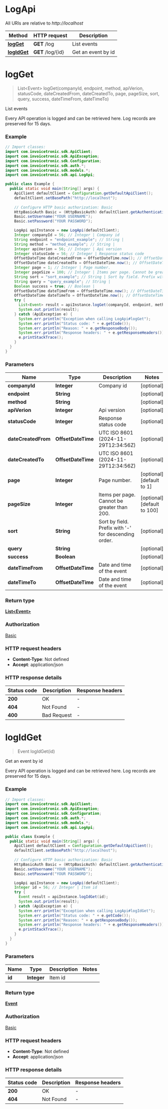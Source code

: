 # LogApi

All URIs are relative to *http://localhost*

| Method | HTTP request | Description |
|------------- | ------------- | -------------|
| [**logGet**](LogApi.md#logGet) | **GET** /log | List events |
| [**logIdGet**](LogApi.md#logIdGet) | **GET** /log/{id} | Get an event by id |


<a id="logGet"></a>
# **logGet**
> List&lt;Event&gt; logGet(companyId, endpoint, method, apiVerion, statusCode, dateCreatedFrom, dateCreatedTo, page, pageSize, sort, query, success, dateTimeFrom, dateTimeTo)

List events

Every API operation is logged and can be retrieved here. Log records are preserved for 15 days.

### Example
```java
// Import classes:
import com.invoicetronic.sdk.ApiClient;
import com.invoicetronic.sdk.ApiException;
import com.invoicetronic.sdk.Configuration;
import com.invoicetronic.sdk.auth.*;
import com.invoicetronic.sdk.models.*;
import com.invoicetronic.sdk.api.LogApi;

public class Example {
  public static void main(String[] args) {
    ApiClient defaultClient = Configuration.getDefaultApiClient();
    defaultClient.setBasePath("http://localhost");
    
    // Configure HTTP basic authorization: Basic
    HttpBasicAuth Basic = (HttpBasicAuth) defaultClient.getAuthentication("Basic");
    Basic.setUsername("YOUR USERNAME");
    Basic.setPassword("YOUR PASSWORD");

    LogApi apiInstance = new LogApi(defaultClient);
    Integer companyId = 56; // Integer | Company id
    String endpoint = "endpoint_example"; // String | 
    String method = "method_example"; // String | 
    Integer apiVerion = 56; // Integer | Api version
    Integer statusCode = 56; // Integer | Response status code
    OffsetDateTime dateCreatedFrom = OffsetDateTime.now(); // OffsetDateTime | UTC ISO 8601 (2024-11-29T12:34:56Z)
    OffsetDateTime dateCreatedTo = OffsetDateTime.now(); // OffsetDateTime | UTC ISO 8601 (2024-11-29T12:34:56Z)
    Integer page = 1; // Integer | Page number.
    Integer pageSize = 100; // Integer | Items per page. Cannot be greater than 200.
    String sort = "sort_example"; // String | Sort by field. Prefix with '-' for descending order.
    String query = "query_example"; // String | 
    Boolean success = true; // Boolean | 
    OffsetDateTime dateTimeFrom = OffsetDateTime.now(); // OffsetDateTime | Date and time of the event
    OffsetDateTime dateTimeTo = OffsetDateTime.now(); // OffsetDateTime | Date and time of the event
    try {
      List<Event> result = apiInstance.logGet(companyId, endpoint, method, apiVerion, statusCode, dateCreatedFrom, dateCreatedTo, page, pageSize, sort, query, success, dateTimeFrom, dateTimeTo);
      System.out.println(result);
    } catch (ApiException e) {
      System.err.println("Exception when calling LogApi#logGet");
      System.err.println("Status code: " + e.getCode());
      System.err.println("Reason: " + e.getResponseBody());
      System.err.println("Response headers: " + e.getResponseHeaders());
      e.printStackTrace();
    }
  }
}
```

### Parameters

| Name | Type | Description  | Notes |
|------------- | ------------- | ------------- | -------------|
| **companyId** | **Integer**| Company id | [optional] |
| **endpoint** | **String**|  | [optional] |
| **method** | **String**|  | [optional] |
| **apiVerion** | **Integer**| Api version | [optional] |
| **statusCode** | **Integer**| Response status code | [optional] |
| **dateCreatedFrom** | **OffsetDateTime**| UTC ISO 8601 (2024-11-29T12:34:56Z) | [optional] |
| **dateCreatedTo** | **OffsetDateTime**| UTC ISO 8601 (2024-11-29T12:34:56Z) | [optional] |
| **page** | **Integer**| Page number. | [optional] [default to 1] |
| **pageSize** | **Integer**| Items per page. Cannot be greater than 200. | [optional] [default to 100] |
| **sort** | **String**| Sort by field. Prefix with &#39;-&#39; for descending order. | [optional] |
| **query** | **String**|  | [optional] |
| **success** | **Boolean**|  | [optional] |
| **dateTimeFrom** | **OffsetDateTime**| Date and time of the event | [optional] |
| **dateTimeTo** | **OffsetDateTime**| Date and time of the event | [optional] |

### Return type

[**List&lt;Event&gt;**](Event.md)

### Authorization

[Basic](../README.md#Basic)

### HTTP request headers

 - **Content-Type**: Not defined
 - **Accept**: application/json

### HTTP response details
| Status code | Description | Response headers |
|-------------|-------------|------------------|
| **200** | OK |  -  |
| **404** | Not Found |  -  |
| **400** | Bad Request |  -  |

<a id="logIdGet"></a>
# **logIdGet**
> Event logIdGet(id)

Get an event by id

Every API operation is logged and can be retrieved here. Log records are preserved for 15 days.

### Example
```java
// Import classes:
import com.invoicetronic.sdk.ApiClient;
import com.invoicetronic.sdk.ApiException;
import com.invoicetronic.sdk.Configuration;
import com.invoicetronic.sdk.auth.*;
import com.invoicetronic.sdk.models.*;
import com.invoicetronic.sdk.api.LogApi;

public class Example {
  public static void main(String[] args) {
    ApiClient defaultClient = Configuration.getDefaultApiClient();
    defaultClient.setBasePath("http://localhost");
    
    // Configure HTTP basic authorization: Basic
    HttpBasicAuth Basic = (HttpBasicAuth) defaultClient.getAuthentication("Basic");
    Basic.setUsername("YOUR USERNAME");
    Basic.setPassword("YOUR PASSWORD");

    LogApi apiInstance = new LogApi(defaultClient);
    Integer id = 56; // Integer | Item id
    try {
      Event result = apiInstance.logIdGet(id);
      System.out.println(result);
    } catch (ApiException e) {
      System.err.println("Exception when calling LogApi#logIdGet");
      System.err.println("Status code: " + e.getCode());
      System.err.println("Reason: " + e.getResponseBody());
      System.err.println("Response headers: " + e.getResponseHeaders());
      e.printStackTrace();
    }
  }
}
```

### Parameters

| Name | Type | Description  | Notes |
|------------- | ------------- | ------------- | -------------|
| **id** | **Integer**| Item id | |

### Return type

[**Event**](Event.md)

### Authorization

[Basic](../README.md#Basic)

### HTTP request headers

 - **Content-Type**: Not defined
 - **Accept**: application/json

### HTTP response details
| Status code | Description | Response headers |
|-------------|-------------|------------------|
| **200** | OK |  -  |
| **404** | Not Found |  -  |

